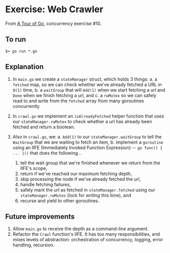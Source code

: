# Exercise: Web Crawler

From [A Tour of Go](https://go.dev/tour/concurrency/10), concurrency exercise #10.

## To run

```
$> go run *.go
```

## Explanation

1. In `main.go` we create a `stateManager` struct, which holds 3 things:
  a. a `fetched` map, so we can check whether we've already fetched a URL in
  `O(1)` time,
  b. a `waitGroup` that will `Add(1)` when we start fetching a url and `Done`
  when we finish fetching a url, and
  c. a `rwMutex` so we can safely read to and write from the `fetched` array
  from many goroutines concurrently

2. In `crawl.go` we implement an `isAlreadyFetched` helper function that uses
   our `stateManager.rwMutex` to check whether a url has already been fetched
   and return a boolean.

3. Also in `crawl.go`, we:
  a. `Add(1)` to our `stateManager.waitGroup` to tell the `WaitGroup` that we
  are waiting to fetch an item,
  b. implement a `goroutine` using an IIFE (Immediately Invoked Function
  Expression) -- `go func() { ... }()` that does the following...
    1. tell the wait group that we're finished whenever we return from the IIFE's
    scope,
    2. return if we've reached our maximum fetching depth,
    3. skip processing the node if we've already fetched the url,
    4. handle fetching failures,
    5. safely mark the url as fetched in `stateManager.fetched` using our
       `stateManager.rwMutex` (lock for _writing_ this time), and
    6. recurse and yield to other goroutines.

## Future improvements

1. Allow `main.go` to receive the depth as a command-line argument.
2. Refactor the `Crawl` function's IIFE. It has too many responsibilities, and
   mixes levels of abstraction: orchestration of concurrency, logging, error
   handling, recursion.
